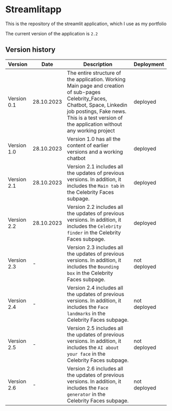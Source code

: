 # Streamlitapp
This is the repository of the streamlit application, which I use as my portfolio

The current version of the application is `2.2`


## Version history
| Version | Date | Description | Deployment |
|------------|------------|------------|------------|
| Version 0.1 | 28.10.2023 | The entire structure of the application. Working Main page and creation of sub-pages Celebrity_Faces, Chatbot, Space, Linkedin job postings, Fake news. This is a test version of the application without any working project | deployed |
| Version 1.0 | 28.10.2023 | Version 1.0 has all the content of earlier versions and a working chatbot | deployed |
| Version 2.1 | 28.10.2023 | Version 2.1 includes all the updates of previous versions. In addition, it includes the `Main tab` in the Celebrity Faces subpage. | deployed |
| Version 2.2 | 28.10.2023 | Version 2.2 includes all the updates of previous versions. In addition, it includes the `Celebrity finder` in the Celebrity Faces subpage. | deployed |
| Version 2.3 | - | Version 2.3 includes all the updates of previous versions. In addition, it includes the `Bounding box` in the Celebrity Faces subpage. | not deployed |
| Version 2.4 | - | Version 2.4 includes all the updates of previous versions. In addition, it includes the `Face landmarks` in the Celebrity Faces subpage. | not deployed |
| Version 2.5 | - | Version 2.5 includes all the updates of previous versions. In addition, it includes the `AI about your face` in the Celebrity Faces subpage. | not deployed |
| Version 2.6 | - | Version 2.6 includes all the updates of previous versions. In addition, it includes the `Face generator` in the Celebrity Faces subpage. | not deployed |

